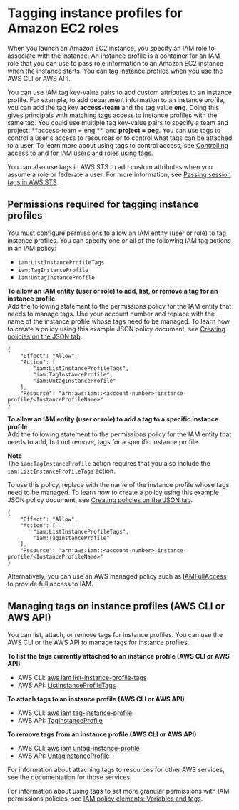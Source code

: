 # Tagging instance profiles for Amazon EC2 roles<a name="id_tags_instance-profiles"></a>

When you launch an Amazon EC2 instance, you specify an IAM role to associate with the instance\. An instance profile is a container for an IAM role that you can use to pass role information to an Amazon EC2 instance when the instance starts\. You can tag instance profiles when you use the AWS CLI or AWS API\.

You can use IAM tag key\-value pairs to add custom attributes to an instance profile\. For example, to add department information to an instance profile, you can add the tag key **access\-team** and the tag value **eng**\. Doing this gives principals with matching tags access to instance profiles with the same tag\. You could use multiple tag key\-value pairs to specify a team and project: **access\-team = eng **, and **project = peg**\. You can use tags to control a user's access to resources or to control what tags can be attached to a user\. To learn more about using tags to control access, see [Controlling access to and for IAM users and roles using tags](access_iam-tags.md)\.

You can also use tags in AWS STS to add custom attributes when you assume a role or federate a user\. For more information, see [Passing session tags in AWS STS](id_session-tags.md)\.

## Permissions required for tagging instance profiles<a name="id_tags_instance-profiles_permissions"></a>

You must configure permissions to allow an IAM entity \(user or role\) to tag instance profiles\. You can specify one or all of the following IAM tag actions in an IAM policy:
+ `iam:ListInstanceProfileTags`
+ `iam:TagInstanceProfile`
+ `iam:UntagInstanceProfile`

**To allow an IAM entity \(user or role\) to add, list, or remove a tag for an instance profile**  
Add the following statement to the permissions policy for the IAM entity that needs to manage tags\. Use your account number and replace *<InstanceProfileName>* with the name of the instance profile whose tags need to be managed\. To learn how to create a policy using this example JSON policy document, see [Creating policies on the JSON tab](access_policies_create-console.md#access_policies_create-json-editor)\.

```
{
    "Effect": "Allow",
    "Action": [
        "iam:ListInstanceProfileTags",
        "iam:TagInstanceProfile",
        "iam:UntagInstanceProfile"
    ],
    "Resource": "arn:aws:iam::<account-number>:instance-profile/<InstanceProfileName>"
}
```

**To allow an IAM entity \(user or role\) to add a tag to a specific instance profile**  
Add the following statement to the permissions policy for the IAM entity that needs to add, but not remove, tags for a specific instance profile\. 

**Note**  
The `iam:TagInstanceProfile` action requires that you also include the `iam:ListInstanceProfileTags` action\.

To use this policy, replace *<InstanceProfileName>* with the name of the instance profile whose tags need to be managed\. To learn how to create a policy using this example JSON policy document, see [Creating policies on the JSON tab](access_policies_create-console.md#access_policies_create-json-editor)\.

```
{
    "Effect": "Allow",
    "Action": [
        "iam:ListInstanceProfileTags",
        "iam:TagInstanceProfile"
    ],
    "Resource": "arn:aws:iam::<account-number>:instance-profile/<InstanceProfileName>"
}
```

Alternatively, you can use an AWS managed policy such as [IAMFullAccess](https://console.aws.amazon.com/iam/home#policies/arn:aws:iam::aws:policy/IAMFullAccess) to provide full access to IAM\.

## Managing tags on instance profiles \(AWS CLI or AWS API\)<a name="id_tags_instance-profile_procs-cli-api"></a>

You can list, attach, or remove tags for instance profiles\. You can use the AWS CLI or the AWS API to manage tags for instance profiles\.

**To list the tags currently attached to an instance profile \(AWS CLI or AWS API\)**
+ AWS CLI: [aws iam list\-instance\-profile\-tags](https://docs.aws.amazon.com/cli/latest/reference/iam/list-instance-profile-tags.html)
+ AWS API: [ListInstanceProfileTags](https://docs.aws.amazon.com/IAM/latest/APIReference/API_ListInstanceProfileTags.html)

**To attach tags to an instance profile \(AWS CLI or AWS API\)**
+ AWS CLI: [aws iam tag\-instance\-profile](https://docs.aws.amazon.com/cli/latest/reference/iam/tag-instance-profile.html)
+ AWS API: [TagInstanceProfile](https://docs.aws.amazon.com/IAM/latest/APIReference/API_TagInstanceProfile.html)

**To remove tags from an instance profile \(AWS CLI or AWS API\)**
+ AWS CLI: [aws iam untag\-instance\-profile](https://docs.aws.amazon.com/cli/latest/reference/iam/untag-instance-profile.html)
+ AWS API: [UntagInstanceProfile](https://docs.aws.amazon.com/IAM/latest/APIReference/API_UntagInstanceProfile.html)

For information about attaching tags to resources for other AWS services, see the documentation for those services\. 

For information about using tags to set more granular permissions with IAM permissions policies, see [IAM policy elements: Variables and tags](reference_policies_variables.md)\.